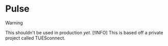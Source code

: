 # Pulse
> [!WARNING]
> This shouldn't be used in production *yet*.
> [!INFO]
> This is based off a private project called TUESconnect.

